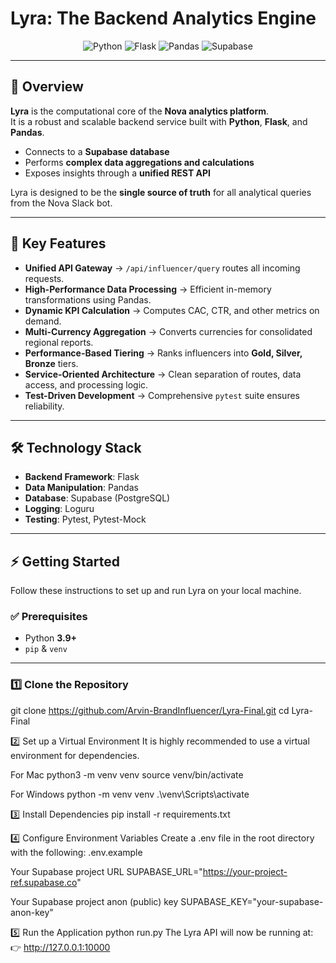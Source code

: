 # Lyra: The Backend Analytics Engine

<p align="center">
  <img src="https://img.shields.io/badge/Python-3776AB?style=for-the-badge&logo=python&logoColor=white" alt="Python">
  <img src="https://img.shields.io/badge/Flask-000000?style=for-the-badge&logo=flask&logoColor=white" alt="Flask">
  <img src="https://img.shields.io/badge/Pandas-150458?style=for-the-badge&logo=pandas&logoColor=white" alt="Pandas">
  <img src="https://img.shields.io/badge/Supabase-3ECF8E?style=for-the-badge&logo=supabase&logoColor=white" alt="Supabase">
</p>

---

## 📖 Overview

**Lyra** is the computational core of the **Nova analytics platform**.  
It is a robust and scalable backend service built with **Python**, **Flask**, and **Pandas**.  

- Connects to a **Supabase database**  
- Performs **complex data aggregations and calculations**  
- Exposes insights through a **unified REST API**  

Lyra is designed to be the **single source of truth** for all analytical queries from the Nova Slack bot.

---

## 🚀 Key Features

- **Unified API Gateway** → `/api/influencer/query` routes all incoming requests.
- **High-Performance Data Processing** → Efficient in-memory transformations using Pandas.
- **Dynamic KPI Calculation** → Computes CAC, CTR, and other metrics on demand.
- **Multi-Currency Aggregation** → Converts currencies for consolidated regional reports.
- **Performance-Based Tiering** → Ranks influencers into **Gold, Silver, Bronze** tiers.
- **Service-Oriented Architecture** → Clean separation of routes, data access, and processing logic.
- **Test-Driven Development** → Comprehensive `pytest` suite ensures reliability.

---

## 🛠️ Technology Stack

- **Backend Framework**: Flask  
- **Data Manipulation**: Pandas  
- **Database**: Supabase (PostgreSQL)  
- **Logging**: Loguru  
- **Testing**: Pytest, Pytest-Mock  

---

## ⚡ Getting Started

Follow these instructions to set up and run Lyra on your local machine.

### ✅ Prerequisites

- Python **3.9+**
- `pip` & `venv`

---

### 1️⃣ Clone the Repository


git clone https://github.com/Arvin-BrandInfluencer/Lyra-Final.git
cd Lyra-Final


2️⃣ Set up a Virtual Environment
It is highly recommended to use a virtual environment for dependencies.

For Mac
python3 -m venv venv
source venv/bin/activate

For Windows
python -m venv venv
.\venv\Scripts\activate

3️⃣ Install Dependencies
pip install -r requirements.txt


4️⃣ Configure Environment Variables
Create a .env file in the root directory with the following:
.env.example

Your Supabase project URL
SUPABASE_URL="https://your-project-ref.supabase.co"

Your Supabase project anon (public) key
SUPABASE_KEY="your-supabase-anon-key"


5️⃣ Run the Application
python run.py
The Lyra API will now be running at:
👉 http://127.0.0.1:10000




